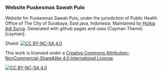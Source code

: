 ### Website Puskesmas Sawah Pulo

Website for Puskesmas Sawah Pulo, under the jurisdiction of Public Health Office of The City of Surabaya, East java, Indonesia.
Maintained by [Hizkia Adi Surya][maintainer].
Generated with github pages and uses [Cayman Theme][cayman].

Shield: [![CC BY-NC-SA 4.0][cc-by-nc-sa-shield]][cc-by-nc-sa]

This work is licensed under a
[Creative Commons Attribution-NonCommercial-ShareAlike 4.0 International License][cc-by-nc-sa].

[![CC BY-NC-SA 4.0][cc-by-nc-sa-image]][cc-by-nc-sa]

[cc-by-nc-sa]: http://creativecommons.org/licenses/by-nc-sa/4.0/
[cc-by-nc-sa-image]: https://licensebuttons.net/l/by-nc-sa/4.0/88x31.png
[cc-by-nc-sa-shield]: https://img.shields.io/badge/License-CC%20BY--NC--SA%204.0-lightgrey.svg
[maintainer]: https://github.com/HizkiaAdi
[theme]: https://github.com/pages-themes/cayman